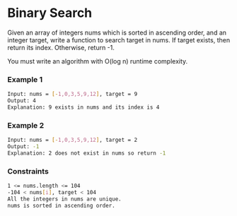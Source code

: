 # Binary Search

Given an array of integers nums which is sorted in ascending order, and an integer target, write a function to search target in nums. If target exists, then return its index. Otherwise, return -1.

You must write an algorithm with O(log n) runtime complexity.

### Example 1
```sh
Input: nums = [-1,0,3,5,9,12], target = 9
Output: 4
Explanation: 9 exists in nums and its index is 4
```

### Example 2
```sh
Input: nums = [-1,0,3,5,9,12], target = 2
Output: -1
Explanation: 2 does not exist in nums so return -1
```

### Constraints
```sh
1 <= nums.length <= 104
-104 < nums[i], target < 104
All the integers in nums are unique.
nums is sorted in ascending order.
```
